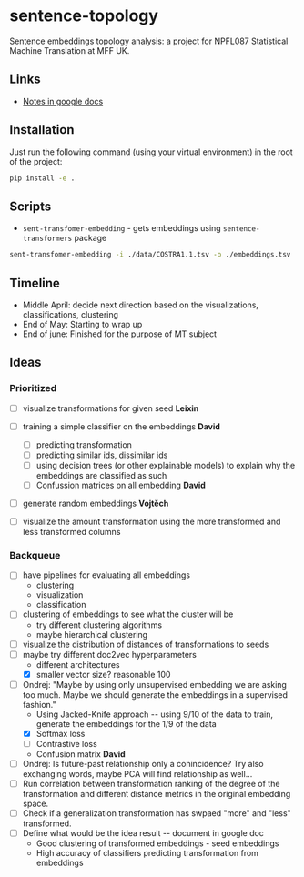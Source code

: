 # sentence-topology
Sentence embeddings topology analysis: a project for NPFL087 Statistical Machine Translation at MFF UK.

## Links

- [Notes in google docs](https://docs.google.com/document/d/1ywUvIOaBFazc-MaJnkXkC-_ILy4b_VzXz9301Ms0_Xw/edit)

## Installation

Just run the following command (using your virtual environment) in the root of
the project:

```bash
pip install -e .
```

## Scripts

- `sent-transfomer-embedding` - gets embeddings using `sentence-transformers`
  package

```bash
sent-transfomer-embedding -i ./data/COSTRA1.1.tsv -o ./embeddings.tsv
```

## Timeline

- Middle April: decide next direction based on the visualizations, classifications, clustering
- End of May: Starting to wrap up
- End of june: Finished for the purpose of MT subject

## Ideas

### Prioritized

- [ ] visualize transformations for given seed **Leixin**
- [ ] training a simple classifier on the embeddings **David**
  - [ ] predicting transformation
  - [ ] predicting similar ids, dissimilar ids
  - [ ] using decision trees (or other explainable models) to explain why the embeddings are classified as such
  - [ ] Confussion matrices on all embedding **David**
- [ ] generate random embeddings **Vojtěch**
- [ ] visualize the amount transformation using the more transformed and less transformed columns


### Backqueue



- [ ] have pipelines for evaluating all embeddings
  - clustering
  - visualization
  - classification
- [ ] clustering of embeddings to see what the cluster will be
  - try different clustering algorithms
  - maybe hierarchical clustering
- [ ] visualize the distribution of distances of transformations to seeds
- [ ] maybe try different doc2vec hyperparameters
  - different architectures
  - [x] smaller vector size? reasonable 100
- [ ] Ondrej: "Maybe by using only unsupervised embedding we are asking too much. Maybe we should generate the embeddings in a supervised fashion."
  - Using Jacked-Knife approach -- using 9/10 of the data to train, generate the embeddings for the 1/9 of the data
  - [x] Softmax loss
  - [ ] Contrastive loss
  - Confusion matrix **David**
- [ ] Ondrej: Is future-past relationship only a conincidence? Try also exchanging words, maybe PCA will find relationship as well...
- [ ] Run correlation between transformation ranking of the degree of the transformation and different distance metrics in the original embedding space.
- [ ] Check if a generalization transformation has swpaed "more" and "less" transformed.
- [ ] Define what would be the idea result -- document in google doc
  - Good clustering of transformed embeddings - seed embeddings
  - High accuracy of classifiers predicting transformation from embeddings
